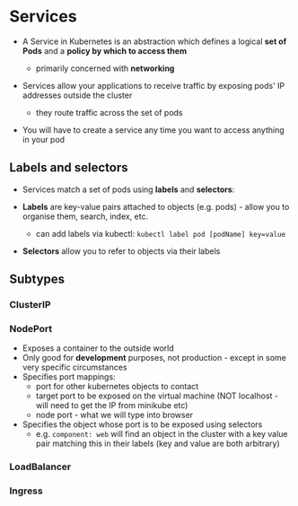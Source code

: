 # Services

* A Service in Kubernetes is an abstraction which defines a logical **set of Pods** and a **policy by which to access them**
  - primarily concerned with **networking**

* Services allow your applications to receive traffic by exposing pods' IP addresses outside the cluster
  - they route traffic across the set of pods

* You will have to create a service any time you want to access anything in your pod

## Labels and selectors

* Services match a set of pods using **labels** and **selectors**:

* **Labels** are key-value pairs attached to objects (e.g. pods) - allow you to organise them, search, index, etc.
  - can add labels via kubectl: `kubectl label pod [podName] key=value`

* **Selectors** allow you to refer to objects via their labels

## Subtypes

### ClusterIP

### NodePort

* Exposes a container to the outside world
* Only good for **development** purposes, not production - except in some very specific circumstances
* Specifies port mappings:
  - port for other kubernetes objects to contact
  - target port to be exposed on the virtual machine (NOT localhost - will need to get the IP from minikube etc)
  - node port - what we will type into browser
* Specifies the object whose port is to be exposed using selectors
  - e.g. `component: web` will find an object in the cluster with a key value pair matching this in their labels (key and value are both arbitrary)

### LoadBalancer

### Ingress

